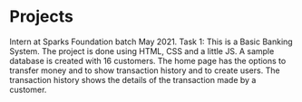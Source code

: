 # Projects
Intern at Sparks Foundation batch May 2021.
Task 1:
This is a Basic Banking System.
The project is done using HTML, CSS and a little JS.
A sample database is created with 16 customers.
The home page has the options to transfer money and to show transaction history and to create users.
The transaction history shows the details of the transaction made by a customer.
